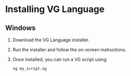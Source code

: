 # Installing VG Language

## Windows
1. Download the VG Language installer.
2. Run the installer and follow the on-screen instructions.
3. Once installed, you can run a VG script using:

   ```sh
   vg my_script.vg
